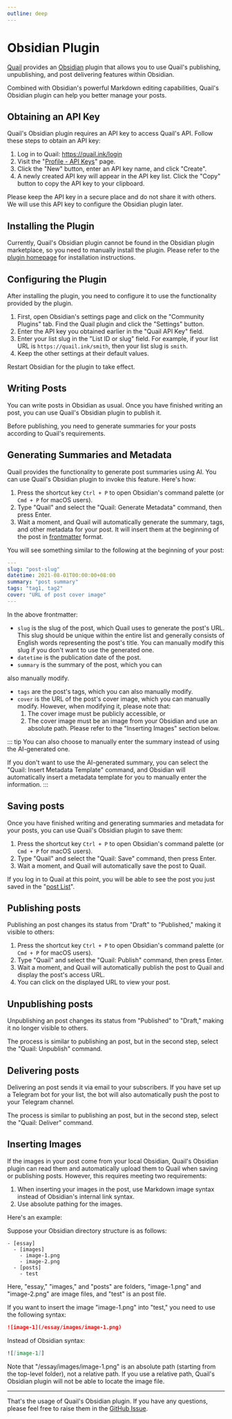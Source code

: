 ```yaml
---
outline: deep
---
```

# Obsidian Plugin

[Quail](https://quail.ink "Quail Newsletter and Publication Service") provides an [Obsidian](https://obsidian.md/) plugin that allows you to use Quail's publishing, unpublishing, and post delivering features within Obsidian.

Combined with Obsidian's powerful Markdown editing capabilities, Quail's Obsidian plugin can help you better manage your posts.

## Obtaining an API Key

Quail's Obsidian plugin requires an API key to access Quail's API. Follow these steps to obtain an API key:

1. Log in to Quail: https://quail.ink/login
2. Visit the "[Profile - API Keys](https://quail.ink/profile/apikeys)" page.
3. Click the "New" button, enter an API key name, and click "Create".
4. A newly created API key will appear in the API key list. Click the "Copy" button to copy the API key to your clipboard.

Please keep the API key in a secure place and do not share it with others. We will use this API key to configure the Obsidian plugin later.

## Installing the Plugin

Currently, Quail's Obsidian plugin cannot be found in the Obsidian plugin marketplace, so you need to manually install the plugin. Please refer to the [plugin homepage](https://github.com/lyricat/obsidian-quail) for installation instructions.

## Configuring the Plugin

After installing the plugin, you need to configure it to use the functionality provided by the plugin.

1. First, open Obsidian's settings page and click on the "Community Plugins" tab. Find the Quail plugin and click the "Settings" button.
2. Enter the API key you obtained earlier in the "Quail API Key" field.
3. Enter your list slug in the "List ID or slug" field. For example, if your list URL is `https://quail.ink/smith`, then your list slug is `smith`.
4. Keep the other settings at their default values.

Restart Obsidian for the plugin to take effect.

## Writing Posts

You can write posts in Obsidian as usual. Once you have finished writing an post, you can use Quail's Obsidian plugin to publish it.

Before publishing, you need to generate summaries for your posts according to Quail's requirements.

## Generating Summaries and Metadata

Quail provides the functionality to generate post summaries using AI. You can use Quail's Obsidian plugin to invoke this feature. Here's how:

1. Press the shortcut key `Ctrl + P` to open Obsidian's command palette (or `Cmd + P` for macOS users).
2. Type "Quail" and select the "Quail: Generate Metadata" command, then press Enter.
3. Wait a moment, and Quail will automatically generate the summary, tags, and other metadata for your post. It will insert them at the beginning of the post in [frontmatter](https://jekyllrb.com/docs/front-matter/) format.

You will see something similar to the following at the beginning of your post:

```yaml
---
slug: "post-slug"
datetime: 2021-08-01T00:00:00+08:00
summary: "post summary"
tags: "tag1, tag2"
cover: "URL of post cover image"
---
```

In the above frontmatter:

- `slug` is the slug of the post, which Quail uses to generate the post's URL. This slug should be unique within the entire list and generally consists of English words representing the post's title. You can manually modify this slug if you don't want to use the generated one.
- `datetime` is the publication date of the post.
- `summary` is the summary of the post, which you can

 also manually modify.
- `tags` are the post's tags, which you can also manually modify.
- `cover` is the URL of the post's cover image, which you can manually modify. However, when modifying it, please note that:
  1. The cover image must be publicly accessible, or
  2. The cover image must be an image from your Obsidian and use an absolute path. Please refer to the "Inserting Images" section below.

::: tip
You can also choose to manually enter the summary instead of using the AI-generated one.

If you don't want to use the AI-generated summary, you can select the "Quail: Insert Metadata Template" command, and Obsidian will automatically insert a metadata template for you to manually enter the information.
:::

## Saving posts

Once you have finished writing and generating summaries and metadata for your posts, you can use Quail's Obsidian plugin to save them:

1. Press the shortcut key `Ctrl + P` to open Obsidian's command palette (or `Cmd + P` for macOS users).
2. Type "Quail" and select the "Quail: Save" command, then press Enter.
3. Wait a moment, and Quail will automatically save the post to Quail.

If you log in to Quail at this point, you will be able to see the post you just saved in the "[post List](https://quail.ink/dashboard)".

## Publishing posts

Publishing an post changes its status from "Draft" to "Published," making it visible to others:

1. Press the shortcut key `Ctrl + P` to open Obsidian's command palette (or `Cmd + P` for macOS users).
2. Type "Quail" and select the "Quail: Publish" command, then press Enter.
3. Wait a moment, and Quail will automatically publish the post to Quail and display the post's access URL.
4. You can click on the displayed URL to view your post.

## Unpublishing posts

Unpublishing an post changes its status from "Published" to "Draft," making it no longer visible to others.

The process is similar to publishing an post, but in the second step, select the "Quail: Unpublish" command.

## Delivering posts

Delivering an post sends it via email to your subscribers. If you have set up a Telegram bot for your list, the bot will also automatically push the post to your Telegram channel.

The process is similar to publishing an post, but in the second step, select the "Quail: Deliver" command.

## Inserting Images

If the images in your post come from your local Obsidian, Quail's Obsidian plugin can read them and automatically upload them to Quail when saving or publishing posts. However, this requires meeting two requirements:

1. When inserting your images in the post, use Markdown image syntax instead of Obsidian's internal link syntax.
2. Use absolute pathing for the images.

Here's an example:

Suppose your Obsidian directory structure is as follows:

```
- [essay]
  - [images]
    - image-1.png
    - image-2.png
  - [posts]
    - test
```

Here, "essay," "images," and "posts" are folders, "image-1.png" and "image-2.png" are image files, and "test" is an post file.

If you want to insert the image "image-1.png" into "test," you need to use the following syntax:

```markdown
![image-1](/essay/images/image-1.png)
```

Instead of Obsidian syntax:

```markdown
![[image-1]]
```

Note that "/essay/images/image-1.png" is an absolute path (starting from the top-level folder), not a relative path. If you use a relative path, Quail's Obsidian plugin will not be able to locate the image file.

---

That's the usage of Quail's Obsidian plugin. If you have any questions, please feel free to raise them in the [GitHub Issue](https://github.com/lyricat/obsidian-quail/issues).